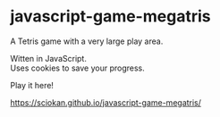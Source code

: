 # javascript-game-megatris
A Tetris game with a very large play area.  

Witten in JavaScript.  
Uses cookies to save your progress.

Play it here!

https://sciokan.github.io/javascript-game-megatris/
